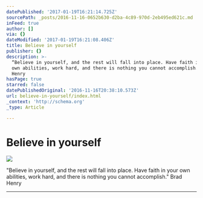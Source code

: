 ```yaml
---
datePublished: '2017-01-19T16:21:14.725Z'
sourcePath: _posts/2016-11-16-0652b630-d2ba-4c89-970d-2eb495ed621c.md
inFeed: true
author: []
via: {}
dateModified: '2017-01-19T16:21:08.406Z'
title: Believe in yourself
publisher: {}
description: >-
  “Believe in yourself, and the rest will fall into place. Have faith in your
  own abilities, work hard, and there is nothing you cannot accomplish.” Brad
  Henry
hasPage: true
starred: false
datePublishedOriginal: '2016-11-16T20:38:10.573Z'
url: believe-in-yourself/index.html
_context: 'http://schema.org'
_type: Article

---
```

# Believe in yourself
![](https://the-grid-user-content.s3-us-west-2.amazonaws.com/5f6d7f55-1e2f-437b-9507-540d37629193.jpg)

"Believe in yourself, and the rest will fall into place. Have faith in your own abilities, work hard, and there is nothing you cannot accomplish." Brad Henry

---